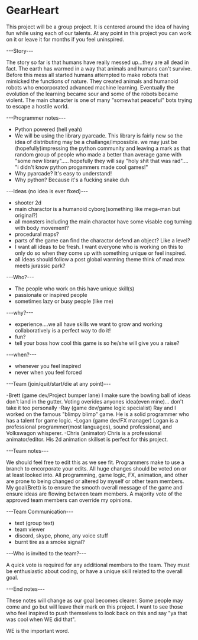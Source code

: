 # GearHeart

This project will be a group project. It is centered around the idea of having fun while using each of our talents. 
At any point in this project you can work on it or leave it for months if you feel uninspired.

---Story---

The story so far is that humans have really messed up...they are all dead in fact. The earth has warmed in a way that animals and humans can't survive. Before this mess all started humans attempted to make robots that mimicked the functions of nature.
They created animals and humanoid robots who encorporated advanced machine learning. Eventually the evolution of the 
learning became sour and some of the robots became violent. The main character is one of many "somewhat peaceful" bots 
trying to escape a hostile world. 

---Programmer notes---

- Python powered (hell yeah)
- We will be using the library pyarcade. This library is fairly new so the idea of distributing may be a challange/impossible.
  we may just be (hopefully)impressing the python community and leaving a mark as that random group of people who made a
  better than average game with "some new library"..... hopefully they will say "holy shit that was rad".... "i didn't know 
  python progammers made cool games!"
- Why pyarcade? It's easy to understand! 
- Why python? Because it's a fucking snake duh

---Ideas (no idea is ever fixed)---

- shooter 2d 
- main charactor is a humanoid cyborg(something like mega-man but original?)
- all monsters including the main charactor have some visable cog turning with body movement?
- procedural maps?
- parts of the game can find the charactor defend an object? Like a level? 
- I want all ideas to be fresh. I want everyone who is working on this to only do so when they come up with something unique or
  feel inspired.
- all ideas should follow a post global warming theme think of mad max meets jurassic park? 

---Who?---

- The people who work on this have unique skill(s)
- passionate or inspired people
- sometimes lazy or busy people (like me)

---why?--- 

- experience....we all have skills we want to grow and working collaboratively is a perfect way to do it! 
- fun?
- tell your boss how cool this game is so he/she will give you a raise? 

---when?---

- whenever you feel inspired
- never when you feel forced

---Team (join/quit/start/die at any point)---

-Brett (game dev/Project bumper lane) I make sure the bowling ball of ideas don't land in the gutter. Voting overides anyones idea(even mine)... don't take it too personally 
-Ray (game dev/game logic specialist) Ray and I worked on the famous "blimpy blimp" game. He is a solid programmer who has a talent for game logic. 
-Logan (game dev/FX manager) Logan is a professional programmer(most languages), sound professional, and Volkswagon whisperer. 
-Chris (animator) Chris is a professional animator/editor. His 2d animation skillset is perfect for this project. 

---Team notes---

We should feel free to edit this as we see fit. Programmers make to use a branch to encorporate your edits. All huge 
changes should be voted on or at least looked into. All programming, game logic, FX, animation, and other are prone to being 
changed or altered by myself or other team members. My goal(Brett) is to ensure the smooth overall message of the game and 
ensure ideas are flowing between team members. A majority vote of the approved team members can override my opinions. 

---Team Communication---

- text (group text)
- team viewer
- discord, skype, phone, any voice stuff
- burnt tire as a smoke signal? 

---Who is invited to the team?---

A quick vote is required for any additional members to the team. They must be enthusiastic about coding, or 
have a unique skill related to the overall goal. 

---End notes---

These notes will change as our goal becomes clearer. Some people may come and go but will leave their mark on this project. 
I want to see those who feel inspired to push themselves to look back on this and say "ya that was cool when WE did that". 

WE is the important word.
